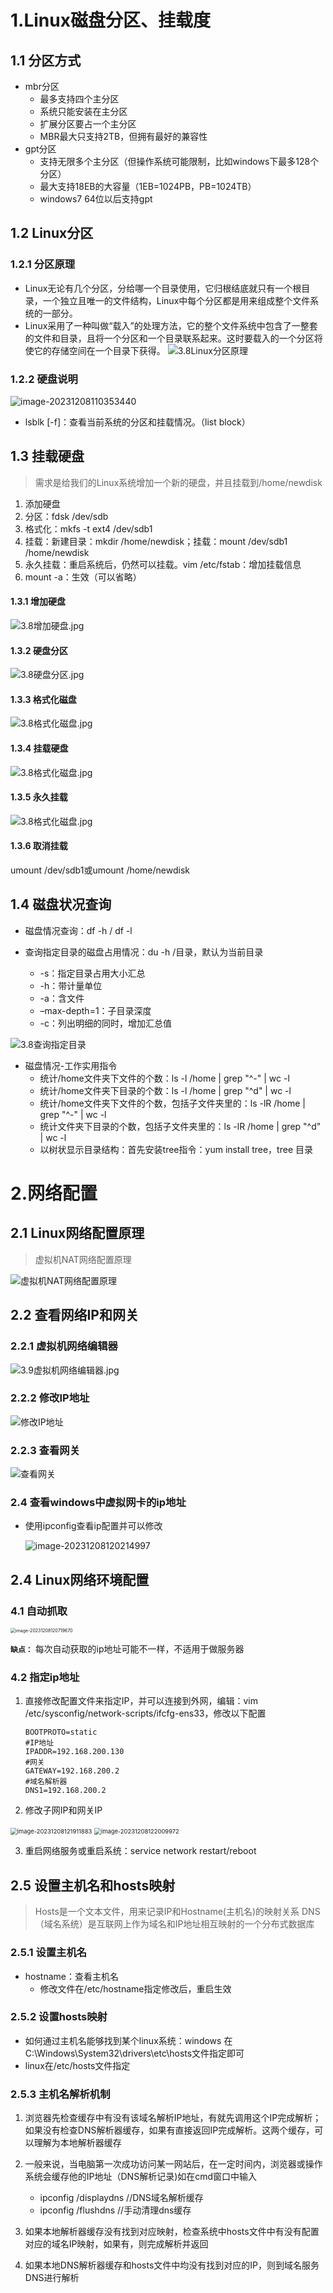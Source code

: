 # 1.Linux磁盘分区、挂载度

## 1.1 分区方式

* mbr分区
  * 最多支持四个主分区
  * 系统只能安装在主分区
  * 扩展分区要占一个主分区
  * MBR最大只支持2TB，但拥有最好的兼容性
* gpt分区
  * 支持无限多个主分区（但操作系统可能限制，比如windows下最多128个分区）
  * 最大支持18EB的大容量（1EB=1024PB，PB=1024TB）
  * windows7 64位以后支持gpt

## 1.2 Linux分区

### 1.2.1 分区原理

* Linux无论有几个分区，分给哪一个目录使用，它归根结底就只有一个根目录，一个独立且唯一的文件结构，Linux中每个分区都是用来组成整个文件系统的一部分。
* Linux采用了一种叫做“载入”的处理方法，它的整个文件系统中包含了一整套的文件和目录，且将一个分区和一个目录联系起来。这时要载入的一个分区将使它的存储空间在一个目录下获得。
![3.8Linux分区原理](imgs/3.8Linux分区原理.jpg)

### 1.2.2 硬盘说明

![image-20231208110353440](imgs/image-20231208110353440.png)

* lsblk [-f]：查看当前系统的分区和挂载情况。（list block）

## 1.3 挂载硬盘

>需求是给我们的Linux系统增加一个新的硬盘，并且挂载到/home/newdisk

1. 添加硬盘
2. 分区：fdsk /dev/sdb
3. 格式化：mkfs -t ext4 /dev/sdb1
4. 挂载：新建目录：mkdir /home/newdisk；挂载：mount /dev/sdb1 /home/newdisk
5. 永久挂载：重启系统后，仍然可以挂载。vim /etc/fstab：增加挂载信息
6. mount -a：生效（可以省略）

#### 1.3.1 增加硬盘

![3.8增加硬盘.jpg](imgs/3.8增加硬盘.jpg)

#### 1.3.2 硬盘分区

![3.8硬盘分区.jpg](imgs/3.8硬盘分区.jpg)

#### 1.3.3 格式化磁盘

![3.8格式化磁盘.jpg](imgs/3.8格式化磁盘.jpg)

#### 1.3.4 挂载硬盘

![3.8格式化磁盘.jpg](imgs/3.8挂载硬盘.jpg)

#### 1.3.5 永久挂载

![3.8格式化磁盘.jpg](imgs/3.8永久挂载.jpg)

#### 1.3.6 取消挂载

umount /dev/sdb1或umount /home/newdisk

## 1.4 磁盘状况查询

* 磁盘情况查询：df -h / df -l

* 查询指定目录的磁盘占用情况：du -h /目录，默认为当前目录
  * -s：指定目录占用大小汇总
  * -h：带计量单位
  * -a：含文件
  * –max-depth=1：子目录深度
  * -c：列出明细的同时，增加汇总值

![3.8查询指定目录](imgs/3.8查询指定目录.jpg)

* 磁盘情况-工作实用指令
  * 统计/home文件夹下文件的个数：ls -l /home | grep "^-" | wc -l
  * 统计/home文件夹下目录的个数：ls -l /home | grep "^d" | wc -l
  * 统计/home文件夹下文件的个数，包括子文件夹里的：ls -lR /home | grep "^-" | wc -l
  * 统计文件夹下目录的个数，包括子文件夹里的：ls -lR /home | grep "^d" | wc -l
  * 以树状显示目录结构：首先安装tree指令：yum install tree，tree 目录

# 2.网络配置

## 2.1 Linux网络配置原理

> 虚拟机NAT网络配置原理

![虚拟机NAT网络配置原理](imgs/3.9虚拟机NAT网络配置原理.jpg)

## 2.2 查看网络IP和网关

### 2.2.1 虚拟机网络编辑器

![3.9虚拟机网络编辑器.jpg](imgs/3.9虚拟机网络编辑器.jpg)

### 2.2.2 修改IP地址

![修改IP地址](imgs/3.9修改IP地址.jpg)

### 2.2.3 查看网关

![查看网关](imgs/3.9查看网关.jpg)

### 2.4 查看windows中虚拟网卡的ip地址

* 使用ipconfig查看ip配置并可以修改

  ![image-20231208120214997](imgs/image-20231208120214997.png)

## 2.4 Linux网络环境配置

### 4.1 自动抓取

<img src="imgs/image-20231208120719670.png" alt="image-20231208120719670" style="zoom:50%;" />

**`缺点：`** 每次自动获取的ip地址可能不一样，不适用于做服务器

### 4.2 指定ip地址

1. 直接修改配置文件来指定IP，并可以连接到外网，编辑：vim /etc/sysconfig/network-scripts/ifcfg-ens33，修改以下配置

   ```
   BOOTPROTO=static
   #IP地址
   IPADDR=192.168.200.130
   #网关
   GATEWAY=192.168.200.2
   #域名解析器
   DNS1=192.168.200.2
   ```

2. 修改子网IP和网关IP

<img src="imgs/image-20231208121911883.png" alt="image-20231208121911883" style="zoom: 67%;" />

<img src="imgs/image-20231208122009972.png" alt="image-20231208122009972" style="zoom:67%;" />

3. 重启网络服务或重启系统：service network restart/reboot

## 2.5 设置主机名和hosts映射

> Hosts是一个文本文件，用来记录IP和Hostname(主机名)的映射关系
>  DNS（域名系统）是互联网上作为域名和IP地址相互映射的一个分布式数据库

### 2.5.1 设置主机名

+ hostname：查看主机名
  + 修改文件在/etc/hostname指定修改后，重启生效

### 2.5.2 设置hosts映射

+ 如何通过主机名能够找到某个linux系统：windows
  在C:\Windows\System32\drivers\etc\hosts文件指定即可
+ linux在/etc/hosts文件指定

### 2.5.3 主机名解析机制

1. 浏览器先检查缓存中有没有该域名解析IP地址，有就先调用这个IP完成解析；如果没有检查DNS解析器缓存，如果有直接返回IP完成解析。这两个缓存，可以理解为本地解析器缓存
2. 一般来说，当电脑第一次成功访问某一网站后，在一定时间内，浏览器或操作系统会缓存他的IP地址（DNS解析记录)如在cmd窗口中输入
   + ipconfig /displaydns //DNS域名解析缓存
   + ipconfig /flushdns //手动清理dns缓存

3. 如果本地解析器缓存没有找到对应映射，检查系统中hosts文件中有没有配置对应的域名IP映射，如果有，则完成解析并返回
4. 如果本地DNS解析器缓存和hosts文件中均没有找到对应的IP，则到域名服务DNS进行解析
